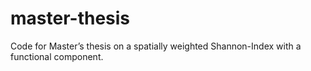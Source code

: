 # master-thesis
Code for Master’s thesis on a spatially weighted Shannon-Index with a functional component.
